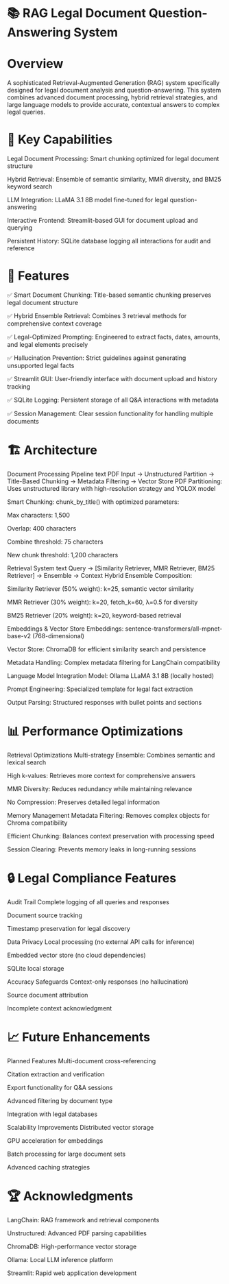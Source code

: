 # 📚 RAG Legal Document Question-Answering System
# Overview
A sophisticated Retrieval-Augmented Generation (RAG) system specifically designed for legal document analysis and question-answering. This system combines advanced document processing, hybrid retrieval strategies, and large language models to provide accurate, contextual answers to complex legal queries.

# 🎯 Key Capabilities
Legal Document Processing: Smart chunking optimized for legal document structure

Hybrid Retrieval: Ensemble of semantic similarity, MMR diversity, and BM25 keyword search

LLM Integration: LLaMA 3.1 8B model fine-tuned for legal question-answering

Interactive Frontend: Streamlit-based GUI for document upload and querying

Persistent History: SQLite database logging all interactions for audit and reference

# 🚀 Features
✅ Smart Document Chunking: Title-based semantic chunking preserves legal document structure

✅ Hybrid Ensemble Retrieval: Combines 3 retrieval methods for comprehensive context coverage

✅ Legal-Optimized Prompting: Engineered to extract facts, dates, amounts, and legal elements precisely

✅ Hallucination Prevention: Strict guidelines against generating unsupported legal facts

✅ Streamlit GUI: User-friendly interface with document upload and history tracking

✅ SQLite Logging: Persistent storage of all Q&A interactions with metadata

✅ Session Management: Clear session functionality for handling multiple documents

# 🏗️ Architecture
Document Processing Pipeline
text
PDF Input → Unstructured Partition → Title-Based Chunking → Metadata Filtering → Vector Store
PDF Partitioning: Uses unstructured library with high-resolution strategy and YOLOX model

Smart Chunking: chunk_by_title() with optimized parameters:

Max characters: 1,500

Overlap: 400 characters

Combine threshold: 75 characters

New chunk threshold: 1,200 characters

Retrieval System
text
Query → [Similarity Retriever, MMR Retriever, BM25 Retriever] → Ensemble → Context
Hybrid Ensemble Composition:

Similarity Retriever (50% weight): k=25, semantic vector similarity

MMR Retriever (30% weight): k=20, fetch_k=60, λ=0.5 for diversity

BM25 Retriever (20% weight): k=20, keyword-based retrieval

Embeddings & Vector Store
Embeddings: sentence-transformers/all-mpnet-base-v2 (768-dimensional)

Vector Store: ChromaDB for efficient similarity search and persistence

Metadata Handling: Complex metadata filtering for LangChain compatibility

Language Model Integration
Model: Ollama LLaMA 3.1 8B (locally hosted)

Prompt Engineering: Specialized template for legal fact extraction

Output Parsing: Structured responses with bullet points and sections


# 📊 Performance Optimizations
Retrieval Optimizations
Multi-strategy Ensemble: Combines semantic and lexical search

High k-values: Retrieves more context for comprehensive answers

MMR Diversity: Reduces redundancy while maintaining relevance

No Compression: Preserves detailed legal information

Memory Management
Metadata Filtering: Removes complex objects for Chroma compatibility

Efficient Chunking: Balances context preservation with processing speed

Session Clearing: Prevents memory leaks in long-running sessions



# 🔒 Legal Compliance Features
Audit Trail
Complete logging of all queries and responses

Document source tracking

Timestamp preservation for legal discovery

Data Privacy
Local processing (no external API calls for inference)

Embedded vector store (no cloud dependencies)

SQLite local storage

Accuracy Safeguards
Context-only responses (no hallucination)

Source document attribution

Incomplete context acknowledgment


# 📈 Future Enhancements
Planned Features
 Multi-document cross-referencing

 Citation extraction and verification

 Export functionality for Q&A sessions

 Advanced filtering by document type

 Integration with legal databases

Scalability Improvements
 Distributed vector storage

 GPU acceleration for embeddings

 Batch processing for large document sets

 Advanced caching strategies


# 🏆 Acknowledgments
LangChain: RAG framework and retrieval components

Unstructured: Advanced PDF parsing capabilities

ChromaDB: High-performance vector storage

Ollama: Local LLM inference platform

Streamlit: Rapid web application development